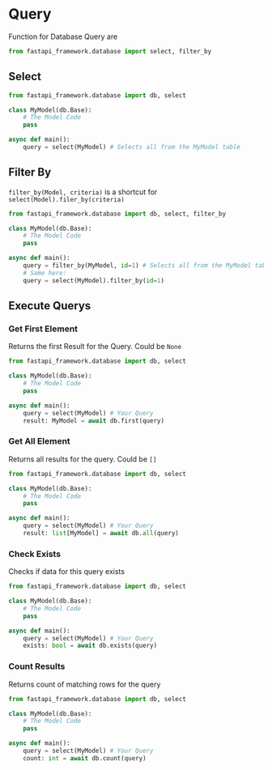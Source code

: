 # Query

Function for Database Query are 
```python
from fastapi_framework.database import select, filter_by
```

## Select

```python
from fastapi_framework.database import db, select

class MyModel(db.Base):
    # The Model Code
    pass

async def main():
    query = select(MyModel) # Selects all from the MyModel table
```

## Filter By

`filter_by(Model, criteria)` is a shortcut for `select(Model).filer_by(criteria)`

```python
from fastapi_framework.database import db, select, filter_by

class MyModel(db.Base):
    # The Model Code
    pass

async def main():
    query = filter_by(MyModel, id=1) # Selects all from the MyModel table where id is 1
    # Same here:
    query = select(MyModel).filter_by(id=1)
```

## Execute Querys

### Get First Element

Returns the first Result for the Query.
Could be `None`

```python
from fastapi_framework.database import db, select

class MyModel(db.Base):
    # The Model Code
    pass

async def main():
    query = select(MyModel) # Your Query
    result: MyModel = await db.first(query)
```

### Get All Element
Returns all results for the query.
Could be `[]`
```python
from fastapi_framework.database import db, select

class MyModel(db.Base):
    # The Model Code
    pass

async def main():
    query = select(MyModel) # Your Query
    result: list[MyModel] = await db.all(query)
```

### Check Exists

Checks if data for this query exists

```python
from fastapi_framework.database import db, select

class MyModel(db.Base):
    # The Model Code
    pass

async def main():
    query = select(MyModel) # Your Query
    exists: bool = await db.exists(query)
```

### Count Results

Returns count of matching rows for the query

```python
from fastapi_framework.database import db, select

class MyModel(db.Base):
    # The Model Code
    pass

async def main():
    query = select(MyModel) # Your Query
    count: int = await db.count(query)
```

